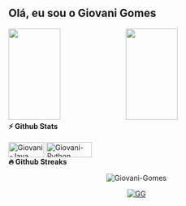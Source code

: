 ## Olá, eu sou o Giovani Gomes
<div>
<img height="180em" width="45%" src="https://github-readme-stats.vercel.app/api?username=Giovani-Gomes&theme=blue-green"/>
 <img height="180em" width="45%" src="https://github-readme-stats.vercel.app/api/top-langs/?username=Giovani-Gomes&theme=blue-green"/>
</div>
<summary><b>⚡ Github Stats</b></summary>

  <div style="display: inline_block"><br>
  <img align="center" alt="Giovani-Java" height="30" width="70" src="https://img.shields.io/badge/Java-ED8B00?style=for-the-badge&logo=openjdk&logoColor=white">
  <img align="center" alt="Giovani-Python" height="30" width="90" src="https://img.shields.io/badge/Python-3776AB?style=for-the-badge&logo=python&logoColor=white">
</div>
    
  <summary><b>🔥 Github Streaks</b></summary>
<p align="center"><img src="https://github-readme-streak-stats.herokuapp.com/?user=Giovani-Gomes&theme=black-ice&hide_border=true&stroke=0000&background=0D1117&ring=e05397&fire=e05397&currStreakLabel=e05397" alt="Giovani-Gomes" /></p>

<p align="center"> 
<a href="https://github.com/ryo-ma/github-profile-trophy"><img src="https://github-profile-trophy.vercel.app/?username=Giovani-Gomes" alt="GG" /></a>
 </p>
